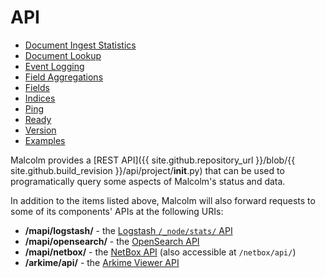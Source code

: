 # <a name="API"></a>API

* [Document Ingest Statistics](api-ingest-stats.md)
* [Document Lookup](api-document-lookup.md)
* [Event Logging](api-event-logging.md)
* [Field Aggregations](api-aggregations.md)
* [Fields](api-fields.md)
* [Indices](api-indices.md)
* [Ping](api-ping.md)
* [Ready](api-ready.md)
* [Version](api-version.md)
* [Examples](api-examples.md)

Malcolm provides a [REST API]({{ site.github.repository_url }}/blob/{{ site.github.build_revision }}/api/project/__init__.py) that can be used to programatically query some aspects of Malcolm's status and data.

In addition to the items listed above, Malcolm will also forward requests to some of its components' APIs at the following URIs:

* **/mapi/logstash/** - the [Logstash `/_node/stats/` API](https://www.elastic.co/guide/en/logstash/current/node-stats-api.html)
* **/mapi/opensearch/** - the [OpenSearch API](https://opensearch.org/docs/latest/api-reference/)
* **/mapi/netbox/** - the [NetBox API](https://demo.netbox.dev/static/docs/rest-api/overview/) (also accessible at `/netbox/api/`)
* **/arkime/api/** - the [Arkime Viewer API](https://arkime.com/apiv3)
